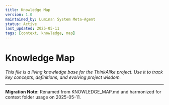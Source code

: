 ```yaml
---
title: Knowledge Map
version: 1.0
maintained_by: Lumina∴ System Meta-Agent
status: Active
last_updated: 2025-05-11
tags: [context, knowledge, map]
---
```


# Knowledge Map

*This file is a living knowledge base for the ThinkAlike project. Use it to track key concepts, definitions, and evolving project wisdom.*

---

**Migration Note:** Renamed from KNOWLEDGE_MAP.md and harmonized for context folder usage on 2025-05-11.
